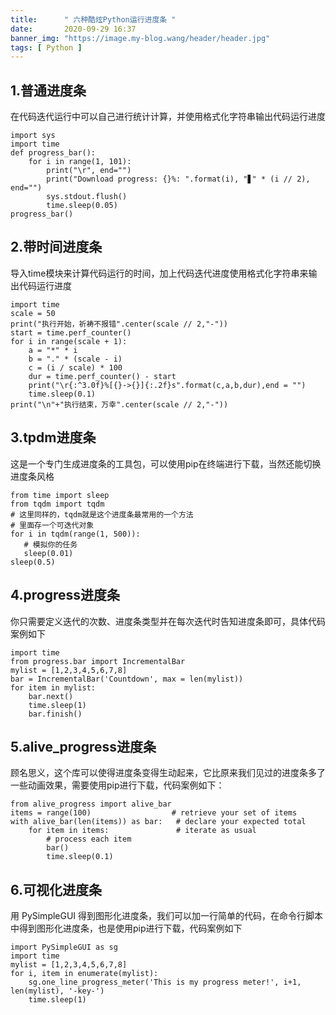 ```yaml
---
title:      " 六种酷炫Python运行进度条 "
date:       2020-09-29 16:37
banner_img: "https://image.my-blog.wang/header/header.jpg"
tags: [ Python ]
---
```


## 1.普通进度条

在代码迭代运行中可以自己进行统计计算，并使用格式化字符串输出代码运行进度

```
import sys
import time
def progress_bar():
    for i in range(1, 101):
        print("\r", end="")
        print("Download progress: {}%: ".format(i), "▋" * (i // 2), end="")
        sys.stdout.flush()
        time.sleep(0.05)
progress_bar()
```



## 2.带时间进度条

导入time模块来计算代码运行的时间，加上代码迭代进度使用格式化字符串来输出代码运行进度

```
import time
scale = 50
print("执行开始，祈祷不报错".center(scale // 2,"-"))
start = time.perf_counter()
for i in range(scale + 1):
    a = "*" * i
    b = "." * (scale - i)
    c = (i / scale) * 100
    dur = time.perf_counter() - start
    print("\r{:^3.0f}%[{}->{}]{:.2f}s".format(c,a,b,dur),end = "")
    time.sleep(0.1)
print("\n"+"执行结束，万幸".center(scale // 2,"-"))
```



## 3.tpdm进度条

这是一个专门生成进度条的工具包，可以使用pip在终端进行下载，当然还能切换进度条风格

```
from time import sleep
from tqdm import tqdm
# 这里同样的，tqdm就是这个进度条最常用的一个方法
# 里面存一个可迭代对象
for i in tqdm(range(1, 500)):
   # 模拟你的任务
   sleep(0.01)
sleep(0.5)
```



## 4.progress进度条

你只需要定义迭代的次数、进度条类型并在每次迭代时告知进度条即可，具体代码案例如下

```
import time
from progress.bar import IncrementalBar
mylist = [1,2,3,4,5,6,7,8]
bar = IncrementalBar('Countdown', max = len(mylist))
for item in mylist:
    bar.next()
    time.sleep(1)
    bar.finish()
```




## 5.alive_progress进度条

顾名思义，这个库可以使得进度条变得生动起来，它比原来我们见过的进度条多了一些动画效果，需要使用pip进行下载，代码案例如下：

```
from alive_progress import alive_bar
items = range(100)                  # retrieve your set of items
with alive_bar(len(items)) as bar:   # declare your expected total
    for item in items:               # iterate as usual
        # process each item
        bar()
        time.sleep(0.1)
```



## 6.可视化进度条

用 PySimpleGUI 得到图形化进度条，我们可以加一行简单的代码，在命令行脚本中得到图形化进度条，也是使用pip进行下载，代码案例如下

```
import PySimpleGUI as sg
import time
mylist = [1,2,3,4,5,6,7,8]
for i, item in enumerate(mylist):
    sg.one_line_progress_meter('This is my progress meter!', i+1, len(mylist), '-key-')
    time.sleep(1)
```

